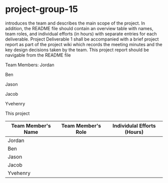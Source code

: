 # project-group-15
introduces the team and describes the main scope of the project. In addition, the README file should contain an overview table with names, team roles, and individual efforts (in hours) with separate entries for each deliverable. Project Deliverable 1 shall be accompanied with a brief project report as part of the project wiki which records the meeting minutes and the key design decisions taken by the team. This project report should be navigable from the README file

Team Members: Jordan

Ben

Jason

Jacob

Yvehenry

This project

| Team Member's Name | Team Member's Role | Individulal Efforts (Hours) |
| ------------------ | ------------------ | --------------------------- |
| Jordan             |             |
| Ben                |              |
| Jason              |   |
| Jacob              |              |
| Yvehenry           |              |
